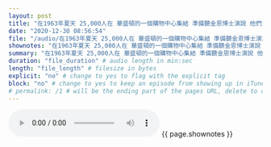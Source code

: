 ```yaml
---
layout: post
title: "在1963年夏天 25,000人在 華盛頓的一個購物中心集結 準備聽金恩博士演說 他們沒有寄出任何一張邀請函" # quotes allow forbidden characters like the colon
date: "2020-12-30 08:56:54"
file: "/audio/在1963年夏天 25,000人在 華盛頓的一個購物中心集結 準備聽金恩博士演說 他們沒有寄出任何一張邀請函.mp3"
shownotes: "在1963年夏天 25,000人在 華盛頓的一個購物中心集結 準備聽金恩博士演說 他們沒有寄出任何一張邀請函"
summary: "在1963年夏天 25,000人在 華盛頓的一個購物中心集結 準備聽金恩博士演說 他們沒有寄出任何一張邀請函"
duration: "file_duration" # audio length in min:sec
length: "file_length" # filesize in bytes
explicit: "no" # change to yes to flag with the explicit tag
block: "no" # change to yes to keep an episode from showing up in iTunes
# permalink: /1 # will be the ending part of the pages URL, delete to default to the title
---
```


<audio controls>
<source src="{{site.url}}{{site.baseurl}}{{ page.file }}" type="audio/x-mp3">
Your browser does not support the audio element.
</audio>
{{ page.shownotes }}
